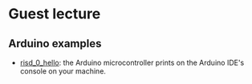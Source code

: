 # Guest lecture

## Arduino examples

* [risd_0_hello](./risd_0_hello/): the Arduino microcontroller prints on the Arduino IDE's console on your machine.